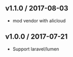 ## v1.1.0 / 2017-08-03

* mod vendor with alicloud

## v1.0.0 / 2017-07-21

* Support laravel/lumen

